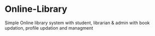 # Online-Library
Simple Online library system with student, librarian &amp; admin with book updation, profile updation and managment

